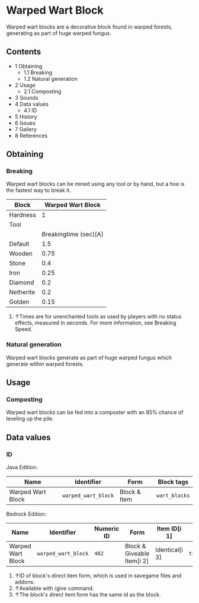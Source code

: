 # Warped Wart Block
Warped wart blocks are a decorative block found in warped forests, generating as part of huge warped fungus.



## Contents
- 1 Obtaining
	- 1.1 Breaking
	- 1.2 Natural generation
- 2 Usage
	- 2.1 Composting
- 3 Sounds
- 4 Data values
	- 4.1 ID
- 5 History
- 6 Issues
- 7 Gallery
- 8 References

## Obtaining
### Breaking
Warped wart blocks can be mined using any tool or by hand, but a hoe is the fastest way to break it.

| Block     | Warped Wart Block     |
|-----------|-----------------------|
| Hardness  | 1                     |
| Tool      |                       |
|           | Breakingtime (sec)[A] |
| Default   | 1.5                   |
| Wooden    | 0.75                  |
| Stone     | 0.4                   |
| Iron      | 0.25                  |
| Diamond   | 0.2                   |
| Netherite | 0.2                   |
| Golden    | 0.15                  |

1. ↑Times are for unenchanted tools as used by players with no status effects, measured in seconds. For more information, see Breaking Speed.

### Natural generation
Warped wart blocks generate as part of huge warped fungus which generate within warped forests.


## Usage
### Composting
Warped wart blocks can be fed into a composter with an 85% chance of leveling up the pile.

## Data values
### ID
Java Edition:

| Name              | Identifier          | Form         | Block tags    |
|-------------------|---------------------|--------------|---------------|
| Warped Wart Block | `warped_wart_block` | Block & Item | `wart_blocks` |

Bedrock Edition:

| Name              | Identifier          | Numeric ID | Form                       | Item ID[i 1]   | Translation key               |
|-------------------|---------------------|------------|----------------------------|----------------|-------------------------------|
| Warped Wart Block | `warped_wart_block` | `482`      | Block & Giveable Item[i 2] | Identical[i 3] | `tile.warped_wart_block.name` |

1. ↑ID of block's direct item form, which is used in savegame files and addons.
2. ↑Available with /give command.
3. ↑The block's direct item form has the same id as the block.


